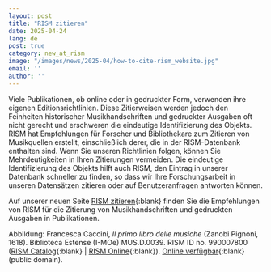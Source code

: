 ```yaml
---
layout: post
title: "RISM zitieren"
date: 2025-04-24
lang: de
post: true
category: new_at_rism
image: "/images/news/2025-04/how-to-cite-rism_website.jpg"
email: ''
author: ''
---
```


Viele Publikationen, ob online oder in gedruckter Form, verwenden ihre eigenen Editionsrichtlinien. Diese Zitierweisen werden jedoch den Feinheiten historischer Musikhandschriften und gedruckter Ausgaben oft nicht gerecht und erschweren die eindeutige Identifizierung des Objekts. RISM hat Empfehlungen für Forscher und Bibliothekare zum Zitieren von Musikquellen erstellt, einschließlich derer, die in der RISM-Datenbank enthalten sind. Wenn Sie unseren Richtlinien folgen, können Sie Mehrdeutigkeiten in Ihren Zitierungen vermeiden. Die eindeutige Identifizierung des Objekts hilft auch RISM, den Eintrag in unserer Datenbank schneller zu finden, so dass wir Ihre Forschungsarbeit in unseren Datensätzen zitieren oder auf Benutzeranfragen antworten können. 

Auf unserer neuen Seite [RISM zitieren](/community/how-to-cite-rism.html){:blank} finden Sie die Empfehlungen von RISM für die Zitierung von Musikhandschriften und gedruckten Ausgaben in Publikationen.

Abbildung: Francesca Caccini, _Il primo libro delle musiche_ (Zanobi Pignoni, 1618). Biblioteca Estense (I-MOe) MUS.D.0039. RISM ID no. 990007800 ([RISM Catalog](https://opac.rism.info/id/rismid/rism990007800){:blank} \| [RISM Online](https://rism.online/sources/990007800){:blank}). [Online verfügbar](https://n2t.net/ark:/65666/v1/11357){:blank} (public domain).
